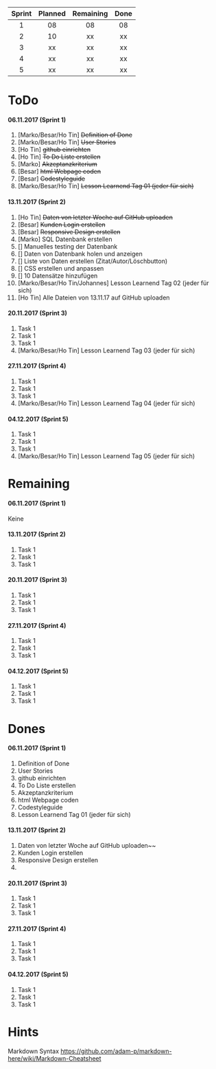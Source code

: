
| Sprint   | Planned   | Remaining  | Done  |
|:--------:|:---------:|:----------:|:-----:|
| 1        | 08        | 08         | 08    |
| 2        | 10        | xx         | xx    |
| 3        | xx        | xx         | xx    |
| 4        | xx        | xx         | xx    |
| 5        | xx        | xx         | xx    |



# ToDo
#### 06.11.2017 (Sprint 1)
1. [Marko/Besar/Ho Tin] ~~Definition of Done~~
1. [Marko/Besar/Ho Tin] ~~User Stories~~
1. [Ho Tin] ~~github einrichten~~ 
1. [Ho Tin] ~~To Do Liste erstellen~~
1. [Marko] ~~Akzeptanzkriterium~~
1. [Besar] ~~html Webpage coden~~
1. [Besar] ~~Codestyleguide~~
1. [Marko/Besar/Ho Tin] ~~Lesson Learnend Tag 01 (jeder für sich)~~

#### 13.11.2017 (Sprint 2)
1. [Ho Tin] ~~Daten von letzter Woche auf GitHub uploaden~~
1. [Besar] ~~Kunden Login erstellen~~
1. [Besar] ~~Responsive Design erstellen~~
1. [Marko] SQL Datenbank erstellen
1. [] Manuelles testing der Datenbank
1. [] Daten von Datenbank holen und anzeigen
1. [] Liste von Daten erstellen (Zitat/Autor/Löschbutton)
1. [] CSS erstellen und anpassen
1. [] 10 Datensätze hinzufügen
1. [Marko/Besar/Ho Tin/Johannes] Lesson Learnend Tag 02 (jeder für sich)
1. [Ho Tin] Alle Dateien von 13.11.17 auf GitHub uploaden


#### 20.11.2017 (Sprint 3)
1. Task 1
1. Task 1
1. Task 1
1. [Marko/Besar/Ho Tin] Lesson Learnend Tag 03 (jeder für sich) 

#### 27.11.2017 (Sprint 4)
1. Task 1
1. Task 1
1. Task 1
1. [Marko/Besar/Ho Tin] Lesson Learnend Tag 04 (jeder für sich) 

#### 04.12.2017 (Sprint 5)
1. Task 1
1. Task 1
1. Task 1
1. [Marko/Besar/Ho Tin] Lesson Learnend Tag 05 (jeder für sich) 


# Remaining
#### 06.11.2017 (Sprint 1)
Keine

#### 13.11.2017 (Sprint 2)
1. Task 1
1. Task 1
1. Task 1

#### 20.11.2017 (Sprint 3)
1. Task 1
1. Task 1
1. Task 1


#### 27.11.2017 (Sprint 4)
1. Task 1
1. Task 1
1. Task 1

#### 04.12.2017 (Sprint 5)
1. Task 1
1. Task 1
1. Task 1


# Dones
#### 06.11.2017 (Sprint 1)
1. Definition of Done
1. User Stories
1. github einrichten
1. To Do Liste erstellen
1. Akzeptanzkriterium
1. html Webpage coden
1. Codestyleguide
1. Lesson Learnend Tag 01 (jeder für sich)

#### 13.11.2017 (Sprint 2)
1. Daten von letzter Woche auf GitHub uploaden~~
1. Kunden Login erstellen
1. Responsive Design erstellen
1. 

#### 20.11.2017 (Sprint 3)
1. Task 1
1. Task 1
1. Task 1


#### 27.11.2017 (Sprint 4)
1. Task 1
1. Task 1
1. Task 1

#### 04.12.2017 (Sprint 5)
1. Task 1
1. Task 1
1. Task 1

# Hints
Markdown Syntax
https://github.com/adam-p/markdown-here/wiki/Markdown-Cheatsheet
